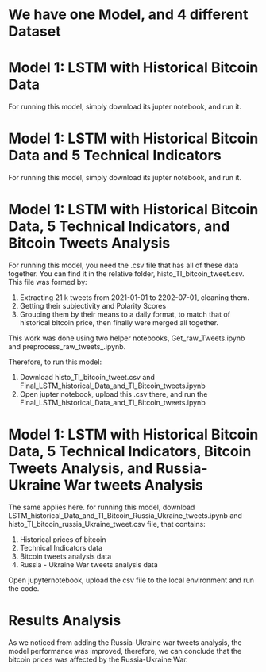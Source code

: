 # We have one Model, and 4 different Dataset

# Model 1: LSTM with Historical Bitcoin Data 

For running this model, simply download its jupter notebook, and run it.

# Model 1: LSTM with Historical Bitcoin Data and 5 Technical Indicators

For running this model, simply download its jupter notebook, and run it.

# Model 1: LSTM with Historical Bitcoin Data, 5 Technical Indicators, and Bitcoin Tweets Analysis

For running this model, you need the .csv file that has all of these data together.
You can find it in the relative folder, histo_TI_bitcoin_tweet.csv.
This file was formed by:

1. Extracting 21 k tweets from 2021-01-01 to 2202-07-01, cleaning them.
2. Getting their subjectivity and Polarity Scores
3. Grouping them by their means to a daily format, to match that of historical bitcoin price, then finally were merged all together. 

This work was done using two helper notebooks, Get_raw_Tweets.ipynb and preprocess_raw_tweets_.ipynb.

Therefore, to run this model:

1. Download histo_TI_bitcoin_tweet.csv and Final_LSTM_historical_Data_and_TI_Bitcoin_tweets.ipynb
2. Open jupter notebook, upload this .csv there, and run the Final_LSTM_historical_Data_and_TI_Bitcoin_tweets.ipynb


# Model 1: LSTM with Historical Bitcoin Data, 5 Technical Indicators, Bitcoin Tweets Analysis, and Russia-Ukraine War tweets Analysis

The same applies here. 
for running this model, download LSTM_historical_Data_and_TI_Bitcoin_Russia_Ukraine_tweets.ipynb and histo_TI_bitcoin_russia_Ukraine_tweet.csv file, that contains:
1. Historical prices of bitcoin
2. Technical Indicators data
3. Bitcoin tweets analysis data
4. Russia - Ukraine War tweets analysis data

Open jupyternotebook, upload the csv file to the local environment and run the code.

# Results Analysis
As we noticed from adding the Russia-Ukraine war tweets analysis, the model performance was improved, therefore, we can conclude that the bitcoin prices was affected by the Russia-Ukraine War. 

